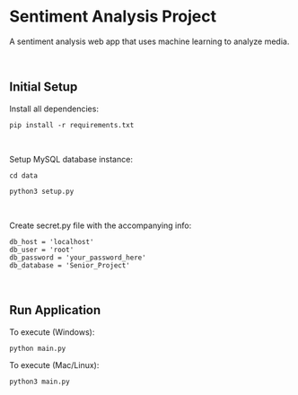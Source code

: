 # Sentiment Analysis Project

A sentiment analysis web app that uses machine learning to analyze media.

<br>

## Initial Setup


Install all dependencies: 
```
pip install -r requirements.txt
```
<br>

Setup MySQL database instance: 
```
cd data
```

```
python3 setup.py
```
<br>

Create secret.py file with the accompanying info:
```
db_host = 'localhost'
db_user = 'root'
db_password = 'your_password_here'
db_database = 'Senior_Project'
```
<br>

## Run Application
To execute (Windows): 
```
python main.py
```


To execute (Mac/Linux): 
```
python3 main.py
```
<br>
    
